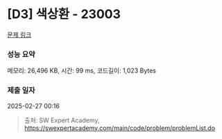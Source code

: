 # [D3] 색상환 - 23003 

[문제 링크](https://swexpertacademy.com/main/code/problem/problemDetail.do?contestProbId=AZROsPgqE88DFAWB) 

### 성능 요약

메모리: 26,496 KB, 시간: 99 ms, 코드길이: 1,023 Bytes

### 제출 일자

2025-02-27 00:16



> 출처: SW Expert Academy, https://swexpertacademy.com/main/code/problem/problemList.do